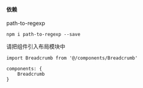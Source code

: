 



#### 依赖

path-to-regexp


```
npm i path-to-regexp --save
```


请把组件引入布局模块中

```
import Breadcrumb from '@/components/Breadcrumb'

components: {
    Breadcrumb
}
```